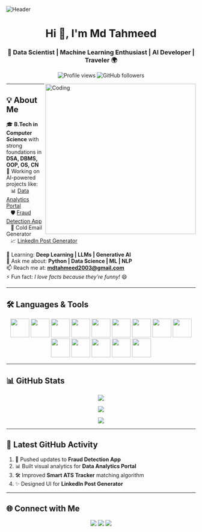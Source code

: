 ![Header](https://raw.githubusercontent.com/mdtahmeed/portfolio/main/header-image.png)



<h1 align="center">Hi 👋, I'm Md Tahmeed</h1>
<h3 align="center">🚀 Data Scientist | Machine Learning Enthusiast | AI Developer | Traveler 🌍</h3>

<p align="center">
  <img src="https://komarev.com/ghpvc/?username=mdtahmeed&label=Profile%20views&color=0e75b6&style=flat" alt="Profile views" /> 
  <img src="https://img.shields.io/github/followers/mdtahmeed?label=Followers&style=social" alt="GitHub followers" />
</p>

<img align="right" alt="Coding" width="400" src="https://user-images.githubusercontent.com/55389276/140866485-8fb1c876-9a8f-4d6a-98dc-08c4981eaf70.gif">

---

## 💡 About Me
🎓 **B.Tech in Computer Science** with strong foundations in **DSA, DBMS, OOP, OS, CN**  
🔭 Working on AI-powered projects like:  
&nbsp;&nbsp;&nbsp;📊 [Data Analytics Portal](#)  
&nbsp;&nbsp;&nbsp;🛡 [Fraud Detection App](https://frauddetection2025.streamlit.app/)  
&nbsp;&nbsp;&nbsp;📧 Cold Email Generator  
&nbsp;&nbsp;&nbsp;📈 [LinkedIn Post Generator](#)  

🌱 Learning: **Deep Learning | LLMs | Generative AI**  
💬 Ask me about: **Python | Data Science | ML | NLP**  
📫 Reach me at: **mdtahmeed2003@gmail.com**  
⚡ Fun fact: *I love facts because they’re funny!* 😄  

---



## 🛠 Languages & Tools
<p align="center">
  <img src="https://img.icons8.com/color/48/python.png" width="50"/>
  <img src="https://img.icons8.com/ios/50/pandas.png" width="50"/>
  <img src="https://upload.wikimedia.org/wikipedia/commons/0/05/Scikit_learn_logo_small.svg" width="50"/>
  <img src="https://seaborn.pydata.org/_images/logo-mark-lightbg.svg" width="50"/>
  <img src="https://img.icons8.com/color/48/numpy.png" width="50"/>
  <img src="https://img.icons8.com/color/48/matplotlib.png" width="50"/>
  <img src="https://img.icons8.com/color/48/tensorflow.png" width="50"/>
  <img src="https://img.icons8.com/color/48/mysql-logo.png" width="50"/>
  <img src="https://img.icons8.com/color/48/html-5--v1.png" width="50"/>
  <img src="https://img.icons8.com/color/48/css3.png" width="50"/>
  <img src="https://img.icons8.com/color/48/power-bi.png" width="50"/>
  <img src="https://img.icons8.com/color/48/git.png" width="50"/>
  <img src="https://img.icons8.com/color/48/github.png" width="50"/>
  <img src="https://streamlit.io/images/brand/streamlit-mark-color.png" width="50"/>
</p>

---

## 📊 GitHub Stats
<p align="center">
  <img src="https://github-readme-stats.vercel.app/api?username=mdtahmeed&show_icons=true&theme=radical" />
</p>
<p align="center">
  <img src="https://github-readme-streak-stats.herokuapp.com/?user=mdtahmeed&theme=radical" />
</p>
<p align="center">
  <img src="https://github-readme-stats.vercel.app/api/top-langs/?username=mdtahmeed&layout=compact&theme=radical" />
</p>

---

## 📢 Latest GitHub Activity
<!--START_SECTION:activity-->
1. 🚀 Pushed updates to **Fraud Detection App**
2. 📊 Built visual analytics for **Data Analytics Portal**
3. 🛠 Improved **Smart ATS Tracker** matching algorithm
4. ✨ Designed UI for **LinkedIn Post Generator**
<!--END_SECTION:activity-->

---

## 🌐 Connect with Me
<p align="center">
<a href="https://twitter.com/adi0f50"><img src="https://img.shields.io/badge/Twitter-1DA1F2?logo=twitter&logoColor=white&style=for-the-badge" /></a>
<a href="https://linkedin.com/in/md-tahmeed-796650273"><img src="https://img.shields.io/badge/LinkedIn-0A66C2?logo=linkedin&logoColor=white&style=for-the-badge" /></a>
<a href="https://www.instagram.com/its_tahmeed__786?igsh=MWJiemlteTIzdmNuZg=="><img src="https://img.shields.io/badge/Instagram-E4405F?logo=instagram&logoColor=white&style=for-the-badge" /></a>
</p>
